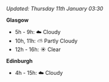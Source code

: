 *Updated: Thursday 11th January 03:30*

**Glasgow**

* 5h - 9h: :cloud: Cloudy
* 10h, 11h: :partly_sunny: Partly Cloudy
* 12h - 16h: :sunny: Clear

**Edinburgh**

* 4h - 15h: :cloud: Cloudy
